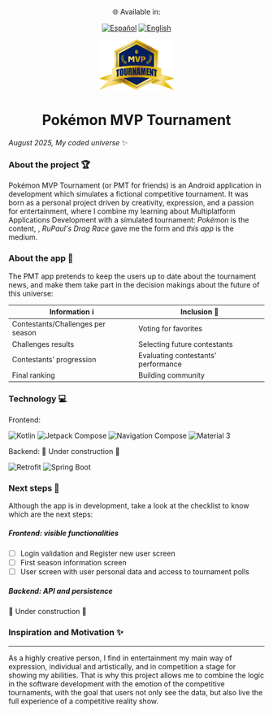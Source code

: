<div align="center">

🌐 Available in:

[![Español](https://img.shields.io/badge/lang-Español-red.svg)](README.es.md)
[![English](https://img.shields.io/badge/lang-English-blue.svg)](README.en.md)

<img src="Logo.png" height="100">

# **Pokémon MVP Tournament**

</div>

_August 2025, My coded universe_ :sparkles:

### **About the project** :trophy:

Pokémon MVP Tournament (or PMT for friends) is an Android application in development which simulates a fictional competitive tournament. It was born as a personal project driven by creativity, expression, and a passion for entertainment, where I combine my learning about Multiplatform Applications Development with a simulated tournament: _Pokémon_ is the content, , _RuPaul's Drag Race_ gave me the form and _this app_ is the medium.

### **About the app** :iphone:

The PMT app pretends to keep the users up to date about the tournament news, and make them take part in the decision makings about the future of this universe:

<div align="center">
 
| Information :information_source: | Inclusion :raising_hand: |
|-------------|-----------|
|Contestants/Challenges per season|Voting for favorites|
|Challenges results|Selecting future contestants|
|Contestants’ progression|Evaluating contestants’ performance|
|Final ranking|Building community|

</div>

### **Technology** :computer:

Frontend:
<br>

![Kotlin](https://img.shields.io/badge/Kotlin-0095D5?logo=kotlin&logoColor=white&style=for-the-badge)
![Jetpack Compose](https://img.shields.io/badge/Jetpack%20Compose-4285F4?logo=jetpackcompose&logoColor=white&style=for-the-badge)
![Navigation Compose](https://img.shields.io/badge/Navigation_Compose-4285F4?logo=android&logoColor=white&style=for-the-badge)
![Material 3](https://img.shields.io/badge/Material%203-757575?logo=materialdesign&logoColor=white&style=for-the-badge)
<br>

Backend:
🚧 Under construction 🚧
<br>

![Retrofit](https://img.shields.io/badge/Retrofit-3DDC84?logo=android&logoColor=white&style=for-the-badge)
![Spring Boot](https://img.shields.io/badge/Spring%20Boot-6DB33F?logo=springboot&logoColor=white&style=for-the-badge)

### **Next steps** :paw_prints:

Although the app is in development, take a look at the checklist to know which are the next steps:

##### _Frontend: visible functionalities_
- [ ] Login validation and Register new user screen
- [ ] First season information screen
- [ ] User screen with user personal data and access to tournament polls

##### _Backend: API and persistence_
🚧 Under construction 🚧


### **Inspiration and Motivation** :sparkles:

***

As a highly creative person, I find in entertainment my main way of expression, individual and artistically, and in competition a stage for showing my abilities.
That is why this project allows me to combine the logic in the software development with the emotion of the competitive tournaments, with the goal that users not only see the data, but also live the full experience of a competitive reality show.

